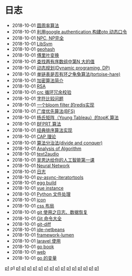 # 日志
- 2018-10-01 [圆周率算法](/b/algorithm/algorithm-pi) 
- 2018-10-01 [利用google authentication 构建otp 动态口令](/b/algorithm/algorithm-otp) 
- 2018-10-01 [NPC, NP完全](/b/algorithm/algorithm-np) 
- 2018-10-01 [LibSvm](/b/algorithm/algorithm-libsvm) 
- 2018-10-01 [geohash](/b/algorithm/algorithm-geo) 
- 2018-10-01 [傅里叶变换](/b/algorithm/algorithm-fourier) 
- 2018-10-01 [查找两有序数组中第N 大的值](/b/algorithm/algorithm-find-the-nth-of-2-sorted-array) 
- 2018-10-01 [动态规划(Dynamic programing, DP)](/b/algorithm/algorithm-dp) 
- 2018-10-01 [单链表是否有环之龟兔算法(tortoise-hare)](/b/algorithm/algorithm-cycle-detection) 
- 2018-10-01 [加密算法简介](/b/algorithm/algorithm-crypt) 
- 2018-10-01 [RSA](/b/algorithm/algorithm-crypt-rsa) 
- 2018-10-01 [crc 循环冗余校验](/b/algorithm/algorithm-crc) 
- 2018-10-01 [字符比较问题](/b/algorithm/algorithm-compare2str) 
- 2018-10-01 [一个bloom filter 的redis实现](/b/algorithm/algorithm-bloom-filter) 
- 2018-10-01 [广度优先算法(BFS)](/b/algorithm/algorithm-bfs) 
- 2018-10-01 [杨氏矩阵（Young Tableau）的topK 算法](/b/algorithm/algo-young-tableau-topk) 
- 2018-10-01 [BFPRT 算法](/b/algorithm/algo-topk) 
- 2018-10-01 [经典排序算法实现](/b/algorithm/algo-sort) 
- 2018-10-01 [CAP 理论](/b/algorithm/algo-distribute-cap) 
- 2018-10-01 [算法分治法(divide and conquer)](/b/algorithm/2.divide-conquer) 
- 2018-10-01 [Analysis of Algorithm](/b/algorithm/1.time-complex) 
- 2018-10-01 [text2audio](/b/ai/text-audio) 
- 2018-10-01 [吴恩达给你的人工智能第一课](/b/ai/book-deeplearning) 
- 2018-10-01 [Neural Network](/b/ai/ai-neural-network) 
- 2018-10-01 [日志](/b/index) 
- 2018-10-01 [py-async-iteratortools](/b/py/py-async-iteratortools) 
- 2018-10-01 [egg build](/b/ria/egg-deploy) 
- 2018-10-01 [vue instance](/b/ria/vue-ins) 
- 2018-10-01 [Python 文件处理](/b/py/py-file) 
- 2018-10-01 [icon](/b/ui/ui-icon) 
- 2018-10-01 [css 布局](/b/ria/js-css-layout) 
- 2018-10-01 [git 使用之日志、数据恢复](/b/git/git-log) 
- 2018-10-01 [Git 命令大全](/b/git/git-) 
- 2018-10-01 [git-diff](/b/git/git-diff) 
- 2018-10-01 [ide-netbeans](/b/ide/ide-netbeans) 
- 2018-10-01 [framework-lumen](/b/ide/framework-lumen) 
- 2018-10-01 [laravel 使用](/b/ide/framework-laravel) 
- 2018-10-01 [go book](/b/go/go) 
- 2018-10-01 [web](/b/go/go-web) 
- 2018-10-01 [go 的变量](/b/go/go-var) 

 [p1](/b/index) p1 [p1](/b/p/p2) [p1](/b/p/p3) [p1](/b/p/p4) [p1](/b/p/p5) [p1](/b/p/p6) [p1](/b/p/p7) [p1](/b/p/p8) [p1](/b/p/p9) [p1](/b/p/p10) [p1](/b/p/p11) [p1](/b/p/p12) [p1](/b/p/p13) [p1](/b/p/p14) [p1](/b/p/p15) [p1](/b/p/p16)